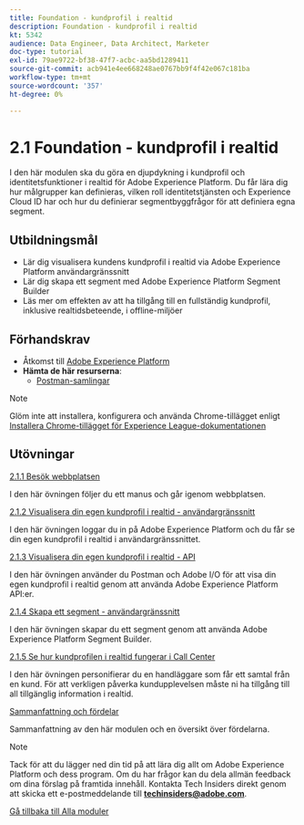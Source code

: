 ```yaml
---
title: Foundation - kundprofil i realtid
description: Foundation - kundprofil i realtid
kt: 5342
audience: Data Engineer, Data Architect, Marketer
doc-type: tutorial
exl-id: 79ae9722-bf38-47f7-acbc-aa5bd1289411
source-git-commit: acb941e4ee668248ae0767bb9f4f42e067c181ba
workflow-type: tm+mt
source-wordcount: '357'
ht-degree: 0%

---
```


# 2.1 Foundation - kundprofil i realtid

I den här modulen ska du göra en djupdykning i kundprofil och identitetsfunktioner i realtid för Adobe Experience Platform. Du får lära dig hur målgrupper kan definieras, vilken roll identitetstjänsten och Experience Cloud ID har och hur du definierar segmentbyggfrågor för att definiera egna segment.

## Utbildningsmål

- Lär dig visualisera kundens kundprofil i realtid via Adobe Experience Platform användargränssnitt
- Lär dig skapa ett segment med Adobe Experience Platform Segment Builder
- Läs mer om effekten av att ha tillgång till en fullständig kundprofil, inklusive realtidsbeteende, i offline-miljöer

## Förhandskrav

- Åtkomst till [Adobe Experience Platform](https://experience.adobe.com/platform)
- **Hämta de här resurserna**:
   - [Postman-samlingar](./../../../assets/postman/postman_profile.zip)

>[!NOTE]
>
>Glöm inte att installera, konfigurera och använda Chrome-tillägget enligt [Installera Chrome-tillägget för Experience League-dokumentationen](../../gettingstarted/gettingstarted/ex1.md)

## Utövningar

[2.1.1 Besök webbplatsen](./ex1.md)

I den här övningen följer du ett manus och går igenom webbplatsen.

[2.1.2 Visualisera din egen kundprofil i realtid - användargränssnitt](./ex2.md)

I den här övningen loggar du in på Adobe Experience Platform och du får se din egen kundprofil i realtid i användargränssnittet.

[2.1.3 Visualisera din egen kundprofil i realtid - API](./ex3.md)

I den här övningen använder du Postman och Adobe I/O för att visa din egen kundprofil i realtid genom att använda Adobe Experience Platform API:er.

[2.1.4 Skapa ett segment - användargränssnitt](./ex4.md)

I den här övningen skapar du ett segment genom att använda Adobe Experience Platform Segment Builder.

[2.1.5 Se hur kundprofilen i realtid fungerar i Call Center](./ex5.md)

I den här övningen personifierar du en handläggare som får ett samtal från en kund. För att verkligen påverka kundupplevelsen måste ni ha tillgång till all tillgänglig information i realtid.

[Sammanfattning och fördelar](./summary.md)

Sammanfattning av den här modulen och en översikt över fördelarna.

>[!NOTE]
>
>Tack för att du lägger ned din tid på att lära dig allt om Adobe Experience Platform och dess program. Om du har frågor kan du dela allmän feedback om dina förslag på framtida innehåll. Kontakta Tech Insiders direkt genom att skicka ett e-postmeddelande till **techinsiders@adobe.com**.

[Gå tillbaka till Alla moduler](../../../overview.md)
